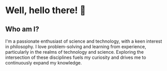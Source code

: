# Well, hello there! 👋

## Who am I?
I'm a passionate enthusiast of science and technology, with a keen interest in philosophy. I love problem-solving and learning from experience, particularly in the realms of technology and science. Exploring the intersection of these disciplines fuels my curiosity and drives me to continuously expand my knowledge.
